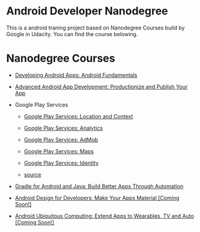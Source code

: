 Android Developer Nanodegree
=============================

This is a android traning project based on Nanodegree Courses build by Google in Udacity. You can find the course belowing.

Nanodegree Courses
=============================

* [Developing Android Apps: Android Fundamentals](https://www.udacity.com/course/developing-android-apps--ud853)
* [Advanced Android App Development: Productionize and Publish Your App](https://www.udacity.com/course/advanced-android-app-development--ud855)

* Google Play Services
  * [Google Play Services: Location and Context](https://www.udacity.com/course/google-play-services-location-context--ud876-1)

  * [Google Play Services: Analytics](https://www.udacity.com/course/google-play-services-analytics--ud876-2)

  * [Google Play Services: AdMob](https://www.udacity.com/course/google-play-services-admob--ud876-3)

  * [Google Play Services: Maps](https://www.udacity.com/course/google-play-services-maps--ud876-4)

  * [Google Play Services: Identity](https://www.udacity.com/course/google-play-services-identity--ud876-5)

  * [source](https://github.com/udacity/google-play-services/)

* [Gradle for Android and Java: Build Better Apps Through Automation](https://www.udacity.com/course/gradle-for-android-and-java--ud867)
* [Android Design for Developers: Make Your Apps Material [Coming Soon!]](https://www.udacity.com/course/android-design-for-developers--ud862)
* [Android Ubiquitous Computing: Extend Apps to Wearables, TV and Auto [Coming Soon!]](https://www.udacity.com/course/android-ubiquitous-computing--ud875)